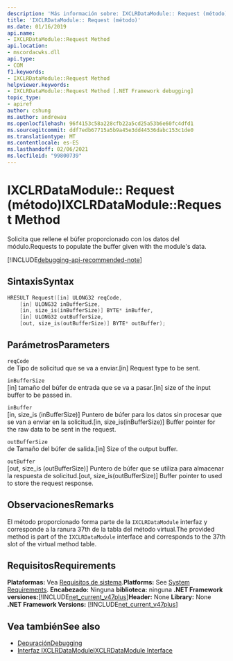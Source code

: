```yaml
---
description: 'Más información sobre: IXCLRDataModule:: Request (método)'
title: 'IXCLRDataModule:: Request (método)'
ms.date: 01/16/2019
api.name:
- IXCLRDataModule::Request Method
api.location:
- mscordacwks.dll
api.type:
- COM
f1.keywords:
- IXCLRDataModule::Request Method
helpviewer.keywords:
- IXCLRDataModule::Request Method [.NET Framework debugging]
topic_type:
- apiref
author: cshung
ms.author: andrewau
ms.openlocfilehash: 96f4153c58a228cfb22a5cd25a53b6e60fc4dfd1
ms.sourcegitcommit: ddf7edb67715a5b9a45e3dd44536dabc153c1de0
ms.translationtype: MT
ms.contentlocale: es-ES
ms.lasthandoff: 02/06/2021
ms.locfileid: "99800739"
---
```

# <a name="ixclrdatamodulerequest-method"></a><span data-ttu-id="d9e52-103">IXCLRDataModule:: Request (método)</span><span class="sxs-lookup"><span data-stu-id="d9e52-103">IXCLRDataModule::Request Method</span></span>

<span data-ttu-id="d9e52-104">Solicita que rellene el búfer proporcionado con los datos del módulo.</span><span class="sxs-lookup"><span data-stu-id="d9e52-104">Requests to populate the buffer given with the module's data.</span></span>

[!INCLUDE[debugging-api-recommended-note](../../../../includes/debugging-api-recommended-note.md)]

## <a name="syntax"></a><span data-ttu-id="d9e52-105">Sintaxis</span><span class="sxs-lookup"><span data-stu-id="d9e52-105">Syntax</span></span>

```cpp
HRESULT Request([in] ULONG32 reqCode,
    [in] ULONG32 inBufferSize,
    [in, size_is(inBufferSize)] BYTE* inBuffer,
    [in] ULONG32 outBufferSize,
    [out, size_is(outBufferSize)] BYTE* outBuffer);
```

## <a name="parameters"></a><span data-ttu-id="d9e52-106">Parámetros</span><span class="sxs-lookup"><span data-stu-id="d9e52-106">Parameters</span></span>

`reqCode`\
<span data-ttu-id="d9e52-107">de Tipo de solicitud que se va a enviar.</span><span class="sxs-lookup"><span data-stu-id="d9e52-107">[in] Request type to be sent.</span></span>

`inBufferSize`\
<span data-ttu-id="d9e52-108">[in] tamaño del búfer de entrada que se va a pasar.</span><span class="sxs-lookup"><span data-stu-id="d9e52-108">[in] size of the input buffer to be passed in.</span></span>

`inBuffer`\
<span data-ttu-id="d9e52-109">[in, size_is (inBufferSize)] Puntero de búfer para los datos sin procesar que se van a enviar en la solicitud.</span><span class="sxs-lookup"><span data-stu-id="d9e52-109">[in, size_is(inBufferSize)] Buffer pointer for the raw data to be sent in the request.</span></span>

`outBufferSize`\
<span data-ttu-id="d9e52-110">de Tamaño del búfer de salida.</span><span class="sxs-lookup"><span data-stu-id="d9e52-110">[in] Size of the output buffer.</span></span>

`outBuffer`\
<span data-ttu-id="d9e52-111">[out, size_is (outBufferSize)] Puntero de búfer que se utiliza para almacenar la respuesta de solicitud.</span><span class="sxs-lookup"><span data-stu-id="d9e52-111">[out, size_is(outBufferSize)] Buffer pointer to used to store the request response.</span></span>

## <a name="remarks"></a><span data-ttu-id="d9e52-112">Observaciones</span><span class="sxs-lookup"><span data-stu-id="d9e52-112">Remarks</span></span>

<span data-ttu-id="d9e52-113">El método proporcionado forma parte de la `IXCLRDataModule` interfaz y corresponde a la ranura 37th de la tabla del método virtual.</span><span class="sxs-lookup"><span data-stu-id="d9e52-113">The provided method is part of the `IXCLRDataModule` interface and corresponds to the 37th slot of the virtual method table.</span></span>

## <a name="requirements"></a><span data-ttu-id="d9e52-114">Requisitos</span><span class="sxs-lookup"><span data-stu-id="d9e52-114">Requirements</span></span>

<span data-ttu-id="d9e52-115">**Plataformas:** Vea [Requisitos de sistema](../../get-started/system-requirements.md).</span><span class="sxs-lookup"><span data-stu-id="d9e52-115">**Platforms:** See [System Requirements](../../get-started/system-requirements.md).</span></span>
<span data-ttu-id="d9e52-116">**Encabezado:** Ninguna **biblioteca:** ninguna **.NET Framework versiones:**[!INCLUDE[net_current_v47plus](../../../../includes/net-current-v47plus.md)]</span><span class="sxs-lookup"><span data-stu-id="d9e52-116">**Header:** None **Library:** None **.NET Framework Versions:** [!INCLUDE[net_current_v47plus](../../../../includes/net-current-v47plus.md)]</span></span>

## <a name="see-also"></a><span data-ttu-id="d9e52-117">Vea también</span><span class="sxs-lookup"><span data-stu-id="d9e52-117">See also</span></span>

- [<span data-ttu-id="d9e52-118">Depuración</span><span class="sxs-lookup"><span data-stu-id="d9e52-118">Debugging</span></span>](index.md)
- [<span data-ttu-id="d9e52-119">Interfaz IXCLRDataModule</span><span class="sxs-lookup"><span data-stu-id="d9e52-119">IXCLRDataModule Interface</span></span>](ixclrdatamodule-interface.md)
